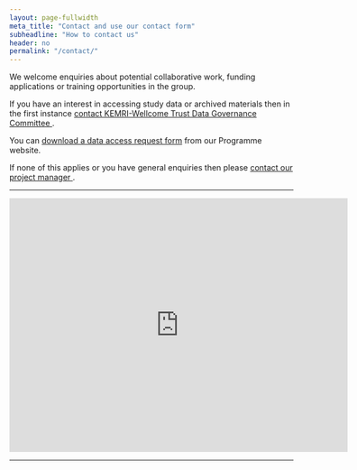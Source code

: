 ```yaml
---
layout: page-fullwidth
meta_title: "Contact and use our contact form"
subheadline: "How to contact us"
header: no
permalink: "/contact/"
---
```

<div class="row"> 
<p class="text-justify lead">
We welcome enquiries about potential collaborative work, funding applications or training opportunities in the group.
</p>

<p class="text-justify lead"> 
If you have an interest in accessing study data or archived materials then in the first instance <a href="mailto:dgc@kemri-wellcome.org" >contact KEMRI-Wellcome Trust Data Governance Committee </a>.
</p>

<p class="text-justify lead">
You can <a href="http://kemri-wellcome.org/about-us/#ChildVerticalTab_15">download a data access request form</a> from our Programme  website.

 If none of this applies or you have general enquiries then please <a href="mailto:SBaraka@kemri-wellcome.org">contact our project manager </a>. 
</p>
</div>

<hr>
<div class="row">

<div class="small-10 small-10-centered columns" >
<center>
<iframe src="https://www.google.co.ke/maps/search/kemri+kilifi/@-3.6308481,39.8554323,18z/data=!3m1!4b1?hl=en" width="600" height="450" frameborder="0" style="border:0" allowfullscreen></iframe>
</center>

</div>
</div>

<hr>

